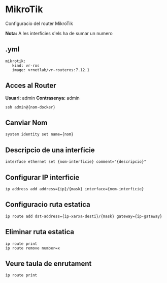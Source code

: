 # MikroTik

Configuracio del router MikroTik

**Nota:** A les interficies s'els ha de sumar un numero

## .yml

```
mikrotik:
   kind: vr-ros
   image: vrnetlab/vr-routeros:7.12.1
```

## Acces al Router

**Usuari:** admin	**Contrasenya:** admin

```
ssh admin@{nom-docker}
```

## Canviar Nom

```
system identity set name={nom}
```

## Descripcio de una interficie

```
interface ethernet set {nom-interficie} comment="{descripcio}"
```

## Configurar IP interficie

```
ip address add address={ip}/{mask} interface={nom-interficie}
```

## Configuracio ruta estatica

```
ip route add dst-address={ip-xarxa-desti}/{mask} gateway={ip-gateway}
```
## Eliminar ruta estatica
```
ip route print
ip route remove number=x
```

## Veure taula de enrutament

```
ip route print
```
